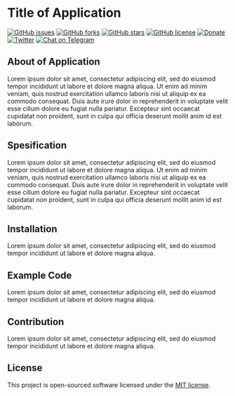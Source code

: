 # Title of Application

[![GitHub issues](https://img.shields.io/github/issues/awanz/php-mysqli-base)](https://github.com/awanz/php-mysqli-base/issues)
[![GitHub forks](https://img.shields.io/github/forks/awanz/php-mysqli-base)](https://github.com/awanz/php-mysqli-base/network)
[![GitHub stars](https://img.shields.io/github/stars/awanz/php-mysqli-base)](https://github.com/awanz/php-mysqli-base/stargazers)
[![GitHub license](https://img.shields.io/github/license/awanz/php-mysqli-base)](https://github.com/awanz/php-mysqli-base)
[![Donate](https://img.shields.io/badge/donate-paypal-blue.svg)](https://www.paypal.me/awanjh)
[![Twitter](https://img.shields.io/twitter/url?style=social)](https://twitter.com/intent/tweet?text=Your%20Tweet)
[![Chat on Telegram](https://img.shields.io/badge/Chat%20on-Telegram-brightgreen.svg)](https://t.me/awangram)  

## About of Application

Lorem ipsum dolor sit amet, consectetur adipiscing elit, sed do eiusmod tempor incididunt ut labore et dolore magna aliqua. Ut enim ad minim veniam, quis nostrud exercitation ullamco laboris nisi ut aliquip ex ea commodo consequat. Duis aute irure dolor in reprehenderit in voluptate velit esse cillum dolore eu fugiat nulla pariatur. Excepteur sint occaecat cupidatat non proident, sunt in culpa qui officia deserunt mollit anim id est laborum.

## Spesification

Lorem ipsum dolor sit amet, consectetur adipiscing elit, sed do eiusmod tempor incididunt ut labore et dolore magna aliqua. Ut enim ad minim veniam, quis nostrud exercitation ullamco laboris nisi ut aliquip ex ea commodo consequat. Duis aute irure dolor in reprehenderit in voluptate velit esse cillum dolore eu fugiat nulla pariatur. Excepteur sint occaecat cupidatat non proident, sunt in culpa qui officia deserunt mollit anim id est laborum.

## Installation

Lorem ipsum dolor sit amet, consectetur adipiscing elit, sed do eiusmod tempor incididunt ut labore et dolore magna aliqua. 

## Example Code

Lorem ipsum dolor sit amet, consectetur adipiscing elit, sed do eiusmod tempor incididunt ut labore et dolore magna aliqua. 

## Contribution

Lorem ipsum dolor sit amet, consectetur adipiscing elit, sed do eiusmod tempor incididunt ut labore et dolore magna aliqua. 

## License

This project is open-sourced software licensed under the [MIT license](https://opensource.org/licenses/MIT).